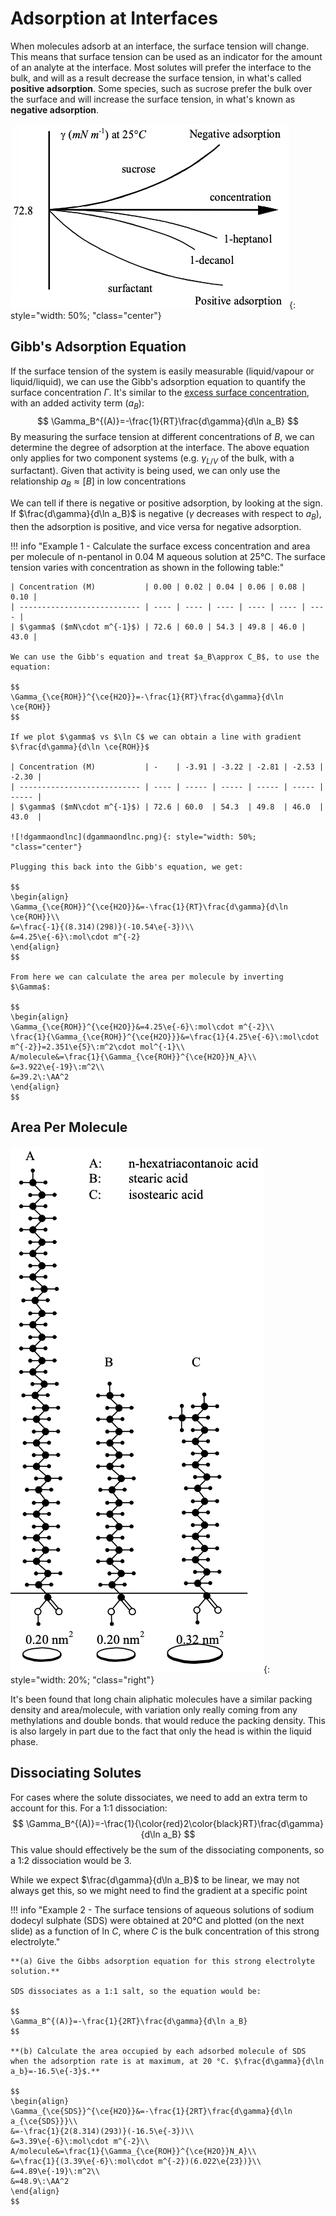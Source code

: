 # Adsorption at Interfaces

When molecules adsorb at an interface, the surface tension will change. This means that surface tension can be used as an indicator for the amount of an analyte at the interface. Most solutes will prefer the interface to the bulk, and will as a result decrease the surface tension, in what's called **positive adsorption**. Some species, such as sucrose prefer the bulk over the surface and will increase the surface tension, in what's known as **negative adsorption**.

![!adsorptioninterface](adsorptioninterface.png){: style="width: 50%; "class="center"}

## Gibb's Adsorption Equation

If the surface tension of the system is easily measurable (liquid/vapour or liquid/liquid), we can use the Gibb's adsorption equation to quantify the surface concentration $\Gamma$. It's similar to the [excess surface concentration](../11b/#excess-surface-concentration), with an added activity term ($a_B$):
$$
\Gamma_B^{(A)}=-\frac{1}{RT}\frac{d\gamma}{d\ln a_B}
$$
By measuring the surface tension at different concentrations of $B$, we can determine the degree of adsorption at the interface. The above equation only applies for two component systems (e.g. $\gamma_{L/V}$ of the bulk, with a surfactant). Given that activity is being used, we can only use the relationship $a_B\approx [B]$ in low concentrations

We can tell if there is negative or positive adsorption, by looking at the sign. If $\frac{d\gamma}{d\ln a_B}$ is negative ($\gamma$ decreases with respect to $a_B$), then the adsorption is positive, and vice versa for negative adsorption.

!!! info "Example 1 - Calculate the surface excess concentration and area per molecule of n-pentanol in 0.04 M aqueous solution at 25°C. The surface tension varies with concentration as shown in the following table:"
	
	| Concentration (M)           | 0.00 | 0.02 | 0.04 | 0.06 | 0.08 | 0.10 |
	| --------------------------- | ---- | ---- | ---- | ---- | ---- | ---- |
	| $\gamma$ ($mN\cdot m^{-1}$) | 72.6 | 60.0 | 54.3 | 49.8 | 46.0 | 43.0 |
	
	We can use the Gibb's equation and treat $a_B\approx C_B$, to use the equation:
	
	$$
	\Gamma_{\ce{ROH}}^{\ce{H2O}}=-\frac{1}{RT}\frac{d\gamma}{d\ln \ce{ROH}}
	$$
	
	If we plot $\gamma$ vs $\ln C$ we can obtain a line with gradient $\frac{d\gamma}{d\ln \ce{ROH}}$
	
	| Concentration (M)           | -    | -3.91 | -3.22 | -2.81 | -2.53 | -2.30 |
	| --------------------------- | ---- | ----- | ----- | ----- | ----- | ----- |
	| $\gamma$ ($mN\cdot m^{-1}$) | 72.6 | 60.0  | 54.3  | 49.8  | 46.0  | 43.0  |
	
	![!dgammaondlnc](dgammaondlnc.png){: style="width: 50%; "class="center"}
	
	Plugging this back into the Gibb's equation, we get:
	
	$$
	\begin{align}
	\Gamma_{\ce{ROH}}^{\ce{H2O}}&=-\frac{1}{RT}\frac{d\gamma}{d\ln \ce{ROH}}\\
	&=\frac{-1}{(8.314)(298)}(-10.54\e{-3})\\
	&=4.25\e{-6}\:mol\cdot m^{-2}
	\end{align}
	$$
	
	From here we can calculate the area per molecule by inverting $\Gamma$:
	
	$$
	\begin{align}
	\Gamma_{\ce{ROH}}^{\ce{H2O}}&=4.25\e{-6}\:mol\cdot m^{-2}\\
	\frac{1}{\Gamma_{\ce{ROH}}^{\ce{H2O}}}&=\frac{1}{4.25\e{-6}\:mol\cdot m^{-2}}=2.351\e{5}\:m^2\cdot mol^{-1}\\
	A/molecule&=\frac{1}{\Gamma_{\ce{ROH}}^{\ce{H2O}}N_A}\\
	&=3.922\e{-19}\:m^2\\
	&=39.2\:\AA^2
	\end{align}
	$$

## Area Per Molecule

![!areapermol](areapermol.png){: style="width: 20%; "class="right"}

It's been found that long chain aliphatic molecules have a similar packing density and area/molecule, with variation only really coming from any methylations and double bonds. that would reduce the packing density. This is also largely in part due to the fact that only the head is within the liquid phase.

## Dissociating Solutes

For cases where the solute dissociates, we need to add an extra term to account for this. For a 1:1 dissociation:
$$
\Gamma_B^{(A)}=-\frac{1}{\color{red}2\color{black}RT}\frac{d\gamma}{d\ln a_B}
$$
This value should effectively be the sum of the dissociating components, so a 1:2 dissociation would be $3$.

While we expect $\frac{d\gamma}{d\ln a_B}$ to be linear, we may not always get this, so we might need to find the gradient at a specific point

!!! info "Example 2 - The surface tensions of aqueous solutions of sodium dodecyl sulphate (SDS) were obtained at 20°C and plotted (on the next slide) as a function of ln *C*, where *C* is the bulk concentration of this strong electrolyte."
	
	**(a) Give the Gibbs adsorption equation for this strong electrolyte solution.**
	
	SDS dissociates as a 1:1 salt, so the equation would be:
	
	$$
	\Gamma_B^{(A)}=-\frac{1}{2RT}\frac{d\gamma}{d\ln a_B}
	$$
	
	**(b) Calculate the area occupied by each adsorbed molecule of SDS when the adsorption rate is at maximum, at 20 °C. $\frac{d\gamma}{d\ln a_b}=-16.5\e{-3}$.**
	
	$$
	\begin{align}
	\Gamma_{\ce{SDS}}^{\ce{H2O}}&=-\frac{1}{2RT}\frac{d\gamma}{d\ln a_{\ce{SDS}}}\\
	&=-\frac{1}{2(8.314)(293)}(-16.5\e{-3})\\
	&=3.39\e{-6}\:mol\cdot m^{-2}\\
	A/molecule&=\frac{1}{\Gamma_{\ce{ROH}}^{\ce{H2O}}N_A}\\
	&=\frac{1}{(3.39\e{-6}\:mol\cdot m^{-2})(6.022\e{23})}\\
	&=4.89\e{-19}\:m^2\\
	&=48.9\:\AA^2
	\end{align}
	$$


